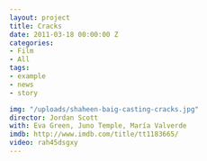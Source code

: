```yaml
---
layout: project
title: Cracks
date: 2011-03-18 00:00:00 Z
categories:
- Film
- All
tags:
- example
- news
- story

img: "/uploads/shaheen-baig-casting-cracks.jpg"
director: Jordan Scott
with: Eva Green, Juno Temple, María Valverde
imdb: http://www.imdb.com/title/tt1183665/
video: rah45dsgxy
---
```


